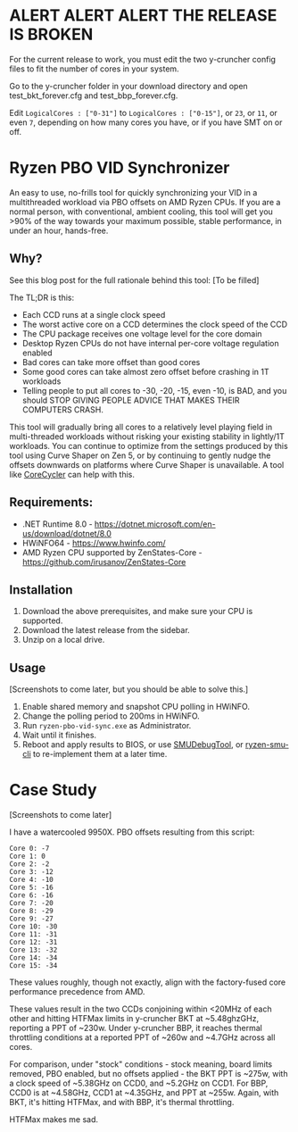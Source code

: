 # ALERT ALERT ALERT THE RELEASE IS BROKEN
For the current release to work, you must edit the two y-cruncher config files to fit the number of cores in your system.

Go to the y-cruncher folder in your download directory and open test_bkt_forever.cfg and test_bbp_forever.cfg.

Edit `LogicalCores : ["0-31"]` to `LogicalCores : ["0-15"]`, or `23`, or `11`, or even `7`, depending on how many cores you have, or if you have SMT on or off.

# Ryzen PBO VID Synchronizer
An easy to use, no-frills tool for quickly synchronizing your VID in a multithreaded workload via PBO offsets on AMD Ryzen CPUs. If you are a normal person, with conventional, ambient cooling, this tool will get you >90% of the way towards your maximum possible, stable performance, in under an hour, hands-free.

## Why?
See this blog post for the full rationale behind this tool: [To be filled]

The TL;DR is this:
- Each CCD runs at a single clock speed
- The worst active core on a CCD determines the clock speed of the CCD
- The CPU package receives one voltage level for the core domain
- Desktop Ryzen CPUs do not have internal per-core voltage regulation enabled
- Bad cores can take more offset than good cores
- Some good cores can take almost zero offset before crashing in 1T workloads
- Telling people to put all cores to -30, -20, -15, even -10, is BAD, and you should STOP GIVING PEOPLE ADVICE THAT MAKES THEIR COMPUTERS CRASH.

This tool will gradually bring all cores to a relatively level playing field in multi-threaded workloads without risking your existing stability in lightly/1T workloads. You can continue to optimize from the settings produced by this tool using Curve Shaper on Zen 5, or by continuing to gently nudge the offsets downwards on platforms where Curve Shaper is unavailable. A tool like [CoreCycler](https://github.com/sp00n/corecycler) can help with this.

## Requirements:
- .NET Runtime 8.0 - https://dotnet.microsoft.com/en-us/download/dotnet/8.0
- HWiNFO64 - https://www.hwinfo.com/
- AMD Ryzen CPU supported by ZenStates-Core - https://github.com/irusanov/ZenStates-Core

## Installation
1. Download the above prerequisites, and make sure your CPU is supported.
2. Download the latest release from the sidebar.
3. Unzip on a local drive.

## Usage
[Screenshots to come later, but you should be able to solve this.]
1. Enable shared memory and snapshot CPU polling in HWiNFO.
2. Change the polling period to 200ms in HWiNFO.
3. Run `ryzen-pbo-vid-sync.exe` as Administrator.
4. Wait until it finishes.
5. Reboot and apply results to BIOS, or use [SMUDebugTool](https://github.com/irusanov/SMUDebugTool/tree/master), or [ryzen-smu-cli](https://github.com/rawhide-kobayashi/ryzen-smu-cli) to re-implement them at a later time.

# Case Study

[Screenshots to come later]

I have a watercooled 9950X. PBO offsets resulting from this script:

```
Core 0: -7
Core 1: 0
Core 2: -2
Core 3: -12
Core 4: -10
Core 5: -16
Core 6: -16
Core 7: -20
Core 8: -29
Core 9: -27
Core 10: -30
Core 11: -31
Core 12: -31
Core 13: -32
Core 14: -34
Core 15: -34
```

These values roughly, though not exactly, align with the factory-fused core performance precedence from AMD.

These values result in the two CCDs conjoining within <20MHz of each other and hitting HTFMax limits in y-cruncher BKT at ~5.48ghzGHz, reporting a PPT of ~230w. Under y-cruncher BBP, it reaches thermal throttling conditions at a reported PPT of ~260w and ~4.7GHz across all cores.

For comparison, under "stock" conditions - stock meaning, board limits removed, PBO enabled, but no offsets applied - the BKT PPT is ~275w, with a clock speed of ~5.38GHz on CCD0, and ~5.2GHz on CCD1. For BBP, CCD0 is at ~4.58GHz, CCD1 at ~4.35GHz, and PPT at ~255w. Again, with BKT, it's hitting HTFMax, and with BBP, it's thermal throttling.

HTFMax makes me sad.
